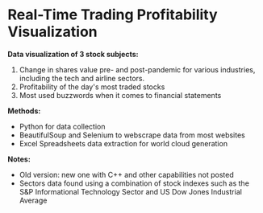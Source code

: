 # Real-Time Trading Profitability Visualization

**Data visualization of 3 stock subjects:**
1. Change in shares value pre- and post-pandemic for various industries, including the tech and airline sectors.
2. Profitability of the day's most traded stocks
3. Most used buzzwords when it comes to financial statements

**Methods:**
 - Python for data collection
 - BeautifulSoup and Selenium to webscrape data from most websites
 - Excel Spreadsheets data extraction for world cloud generation

**Notes:**
 - Old version: new one with C++ and other capabilities not posted
 - Sectors data found using a combination of stock indexes such as the S&P Informational Technology Sector and US Dow Jones Industrial Average
